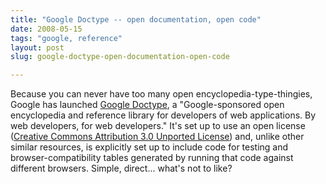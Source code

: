```yaml
---
title: "Google Doctype -- open documentation, open code"
date: 2008-05-15
tags: "google, reference"
layout: post
slug: google-doctype-open-documentation-open-code

---
```


Because you can never have too many open encyclopedia-type-thingies, Google has launched
[Google Doctype](http://code.google.com/doctype/), a "Google-sponsored open encyclopedia and reference library for developers of web applications. By web developers, for web developers." It's set up to use an open license (<a href="http://creativecommons.org/licenses/by/3.0/">Creative Commons Attribution 3.0 Unported License</a>) and, unlike other similar resources, is explicitly set up to include code for testing and browser-compatibility tables generated by running that code against different browsers. Simple, direct... what's not to like?
